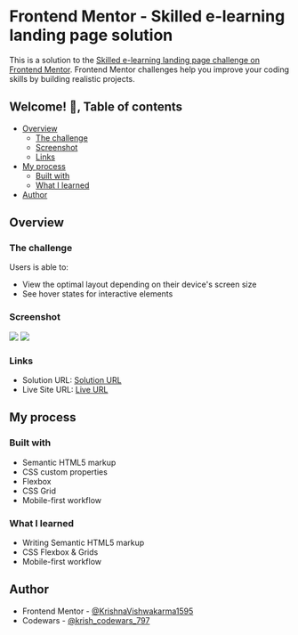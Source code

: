 # Frontend Mentor - Skilled e-learning landing page solution

This is a solution to the [Skilled e-learning landing page challenge on Frontend Mentor](https://www.frontendmentor.io/challenges/skilled-elearning-landing-page-S1ObDrZ8q). Frontend Mentor challenges help you improve your coding skills by building realistic projects.

## Welcome! 👋, Table of contents

- [Overview](#overview)
  - [The challenge](#the-challenge)  
  - [Screenshot](#screenshot)
  - [Links](#links)
- [My process](#my-process)
  - [Built with](#built-with)
  - [What I learned](#what-i-learned)  
- [Author](#author)

## Overview

### The challenge

Users is able to:

- View the optimal layout depending on their device's screen size
- See hover states for interactive elements

### Screenshot

![](./screenshot-desktop.png)
![](./screenshot-mobile.png)

### Links

- Solution URL: [Solution URL](https://www.frontendmentor.io/solutions/responsive-skilled-e-learning-landing-page-solution-RZ-Id6ySmF)
- Live Site URL: [Live URL](https://krishnavishwakarma1595.github.io/frontend-mentor/Newbie/skilled-elearning-landing-page/)

## My process

### Built with

- Semantic HTML5 markup
- CSS custom properties
- Flexbox
- CSS Grid
- Mobile-first workflow

### What I learned

- Writing Semantic HTML5 markup
- CSS Flexbox & Grids
- Mobile-first workflow

## Author

- Frontend Mentor - [@KrishnaVishwakarma1595](https://www.frontendmentor.io/profile/KrishnaVishwakarma1595)
- Codewars - [@krish_codewars_797](https://www.codewars.com/users/krish_codewars_797)